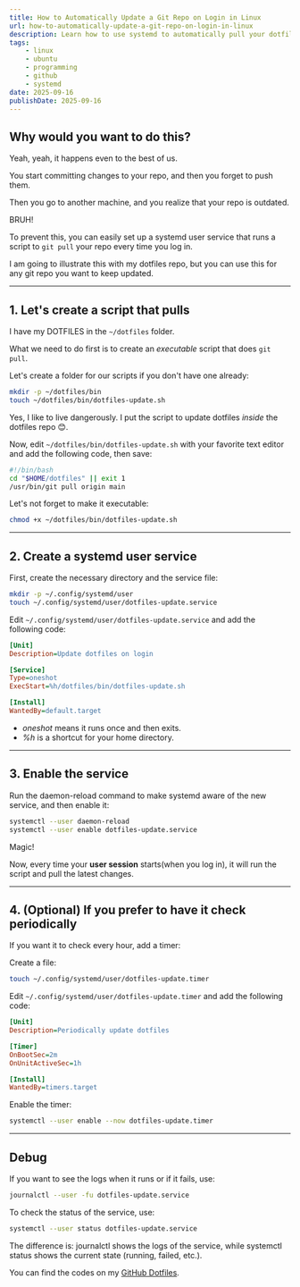 ```yaml
---
title: How to Automatically Update a Git Repo on Login in Linux
url: how-to-automatically-update-a-git-repo-on-login-in-linux
description: Learn how to use systemd to automatically pull your dotfiles or any Git repository every time you log in to Linux.
tags:
    - linux
    - ubuntu
    - programming
    - github
    - systemd
date: 2025-09-16
publishDate: 2025-09-16
---
```


## Why would you want to do this?

Yeah, yeah, it happens even to the best of us. 

You start committing changes to your repo, and then you forget to push them. 

Then you go to another machine, and you realize that your repo is outdated.

BRUH!

To prevent this, you can easily set up a systemd user service that runs a script to `git pull` your repo every time you log in.

I am going to illustrate this with my dotfiles repo, but you can use this for any git repo you want to keep updated.

---

## 1. Let's create a script that pulls

I have my DOTFILES in the `~/dotfiles` folder.

What we need to do first is to create an *executable* script that does `git pull`.

Let's create a folder for our scripts if you don't have one already:

```bash
mkdir -p ~/dotfiles/bin
touch ~/dotfiles/bin/dotfiles-update.sh
```

Yes, I like to live dangerously. I put the script to update dotfiles *inside* the dotfiles repo 😊.

Now, edit `~/dotfiles/bin/dotfiles-update.sh` with your favorite text editor and add the following code, then save:

```bash
#!/bin/bash
cd "$HOME/dotfiles" || exit 1
/usr/bin/git pull origin main
```

Let's not forget to make it executable:

```bash
chmod +x ~/dotfiles/bin/dotfiles-update.sh
```

---

## 2. Create a systemd **user service**

First, create the necessary directory and the service file:

```bash
mkdir -p ~/.config/systemd/user
touch ~/.config/systemd/user/dotfiles-update.service
```

Edit `~/.config/systemd/user/dotfiles-update.service` and add the following code:

```ini
[Unit]
Description=Update dotfiles on login

[Service]
Type=oneshot
ExecStart=%h/dotfiles/bin/dotfiles-update.sh

[Install]
WantedBy=default.target
```

- *oneshot* means it runs once and then exits.
- *%h* is a shortcut for your home directory.

---

## 3. Enable the service

Run the daemon-reload command to make systemd aware of the new service, and then enable it:

```bash
systemctl --user daemon-reload
systemctl --user enable dotfiles-update.service
```

Magic!

Now, every time your **user session** starts(when you log in), it will run the script and pull the latest changes.

---

## 4. (Optional) If you prefer to have it check periodically

If you want it to check every hour, add a timer:

Create a file:
```bash
touch ~/.config/systemd/user/dotfiles-update.timer
```

Edit `~/.config/systemd/user/dotfiles-update.timer` and add the following code:
```ini
[Unit]
Description=Periodically update dotfiles

[Timer]
OnBootSec=2m
OnUnitActiveSec=1h

[Install]
WantedBy=timers.target
```

Enable the timer:

```bash
systemctl --user enable --now dotfiles-update.timer
```

---

## Debug

If you want to see the logs when it runs or if it fails, use:

 ```bash
journalctl --user -fu dotfiles-update.service
 ```
To check the status of the service, use:

```bash
systemctl --user status dotfiles-update.service
```

The difference is: journalctl shows the logs of the service, while systemctl status shows the current state (running, failed, etc.).

You can find the codes on my [GitHub Dotfiles](https://github.com/matusstafura/dotfiles).
